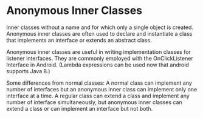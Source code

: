 # Anonymous Inner Classes

Inner classes without a name and for which only a single object is created. Anonymous inner classes are often used to declare and instantiate a class that implements an interface or extends an abstract class.

Anonymous inner classes are useful in writing implementation classes for listener interfaces.
They are commonly employed with the OnClickListener Interface in Android.
(Lambda expressions can be used now that android supports Java 8.)

Some differences from normal classes:
A normal class can implement any number of interfaces but an anonymous inner class can implement only one interface at a time.
A regular class can extend a class and implement any number of interface simultaneously, but anonymous inner classes can extend a class or can implement an interface but not both.
